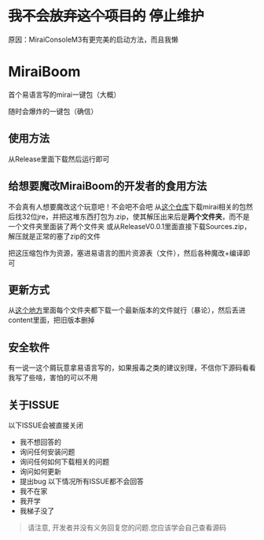 # ~~我不会放弃这个项目的~~ 停止维护
原因：MiraiConsoleM3有更完美的启动方法，而且我懒

# MiraiBoom

首个易语言写的mirai一键包（大概）

随时会爆炸的一键包（确信）

## 使用方法
从Release里面下载然后运行即可

## 给想要魔改MiraiBoom的开发者的食用方法
不会真有人想要魔改这个玩意吧！不会吧不会吧
从[这个仓库](https://github.com/MizunaNako/mirai-console-starter/tree/master/lib/)下载mirai相关的包然后找32位jre，并把这堆东西打包为.zip，使其解压出来后是**两个文件夹**，而不是一个文件夹里面装了两个文件夹
或从ReleaseV0.0.1里面直接下载Sources.zip，解压就是正常的塞了zip的文件

把这压缩包作为资源，塞进易语言的图片资源表（文件），然后各种魔改+编译即可

## 更新方式
从[这个地方](https://github.com/project-mirai/mirai-repo/tree/master/shadow/)里面每个文件夹都下载一个最新版本的文件就行（暴论），然后丢进content里面，把旧版本删掉

## 安全软件
有一说一这个屑玩意拿易语言写的，如果报毒之类的建议别理，不信你下源码看看我写了些啥，害怕的可以不用

## 关于ISSUE
以下ISSUE会被直接关闭
- 我不想回答的
- 询问任何安装问题
- 询问任何如何下载相关的问题
- 询问如何更新
- 提出bug
以下情况所有ISSUE都不会回答
- 我不在家
- 我开学
- 我梯子没了
>请注意, 开发者并没有义务回复您的问题.您应该学会自己查看源码
